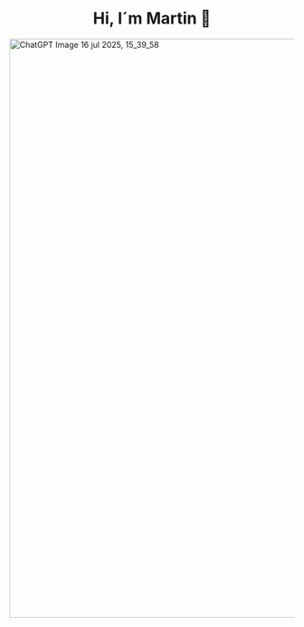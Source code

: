 <div align="center">
<h1 align ="center"> Hi, I´m Martin 👋</h1>
</div>

<img width="1536" height="1024" alt="ChatGPT Image 16 jul 2025, 15_39_58" src="https://github.com/user-attachments/assets/8e36ed3c-4ddd-4270-b8dd-2619fa3d69f3" />

<!--
**CarlosGardel1891/CarlosGardel1891** is a ✨ _special_ ✨ repository because its `README.md` (this file) appears on your GitHub profile.

Here are some ideas to get you started:

- 🔭 I’m currently working on ...
- 🌱 I’m currently learning ...
- 👯 I’m looking to collaborate on ...
- 🤔 I’m looking for help with ...
- 💬 Ask me about ...
- 📫 How to reach me: ...
- 😄 Pronouns: ...
- ⚡ Fun fact: ...
-->
